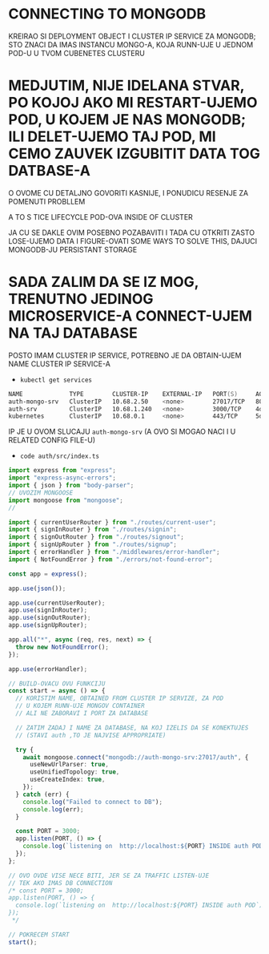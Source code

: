 # CONNECTING TO MONGODB

KREIRAO SI DEPLOYMENT OBJECT I CLUSTER IP SERVICE ZA MONGODB; STO ZNACI DA IMAS INSTANCU MONGO-A, KOJA RUNN-UJE U JEDNOM POD-U U TVOM CUBENETES CLUSTERU

# MEDJUTIM, NIJE IDELANA STVAR, PO KOJOJ AKO MI RESTART-UJEMO POD, U KOJEM JE NAS MONGODB; ILI DELET-UJEMO TAJ POD, MI CEMO ZAUVEK IZGUBITIT DATA TOG DATBASE-A

O OVOME CU DETALJNO GOVORITI KASNIJE, I PONUDICU RESENJE ZA POMENUTI PROBLLEM

A TO S TICE LIFECYCLE POD-OVA INSIDE OF CLUSTER

JA CU SE DAKLE OVIM POSEBNO POZABAVITI I TADA CU OTKRITI ZASTO LOSE-UJEMO DATA I FIGURE-OVATI SOME WAYS TO SOLVE THIS, DAJUCI MONGODB-JU PERSISTANT STORAGE

# SADA ZALIM DA SE IZ MOG, TRENUTNO JEDINOG MICROSERVICE-A CONNECT-UJEM NA TAJ DATABASE

POSTO IMAM CLUSTER IP SERVICE, POTREBNO JE DA OBTAIN-UJEM NAME CLUSTER IP SERVICE-A

- `kubectl get services`

```zsh
NAME             TYPE        CLUSTER-IP    EXTERNAL-IP   PORT(S)     AGE
auth-mongo-srv   ClusterIP   10.68.2.50    <none>        27017/TCP   80m
auth-srv         ClusterIP   10.68.1.240   <none>        3000/TCP    4d5h
kubernetes       ClusterIP   10.68.0.1     <none>        443/TCP     5d
```

IP JE U OVOM SLUCAJU `auth-mongo-srv` (A OVO SI MOGAO NACI I U RELATED CONFIG FILE-U)

- `code auth/src/index.ts`

```ts
import express from "express";
import "express-async-errors";
import { json } from "body-parser";
// UVOZIM MONGOOSE
import mongoose from "mongoose";
//

import { currentUserRouter } from "./routes/current-user";
import { signInRouter } from "./routes/signin";
import { signOutRouter } from "./routes/signout";
import { signUpRouter } from "./routes/signup";
import { errorHandler } from "./middlewares/error-handler";
import { NotFoundError } from "./errors/not-found-error";

const app = express();

app.use(json());

app.use(currentUserRouter);
app.use(signInRouter);
app.use(signOutRouter);
app.use(signUpRouter);

app.all("*", async (req, res, next) => {
  throw new NotFoundError();
});

app.use(errorHandler);

// BUILD-OVACU OVU FUNKCIJU
const start = async () => {
  // KORISTIM NAME, OBTAINED FROM CLUSTER IP SERVIZE, ZA POD
  // U KOJEM RUNN-UJE MONGOV CONTAINER
  // ALI NE ZABORAVI I PORT ZA DATABASE

  // ZATIM ZADAJ I NAME ZA DATABASE, NA KOJ IZELIS DA SE KONEKTUJES
  // (STAVI auth ,TO JE NAJVISE APPROPRIATE)

  try {
    await mongoose.connect("mongodb://auth-mongo-srv:27017/auth", {
      useNewUrlParser: true,
      useUnifiedTopology: true,
      useCreateIndex: true,
    });
  } catch (err) {
    console.log("Failed to connect to DB");
    console.log(err);
  }

  const PORT = 3000;
  app.listen(PORT, () => {
    console.log(`listening on  http://localhost:${PORT} INSIDE auth POD`);
  });
};

// OVO OVDE VISE NECE BITI, JER SE ZA TRAFFIC LISTEN-UJE
// TEK AKO IMAS DB CONNECTION
/* const PORT = 3000;
app.listen(PORT, () => {
  console.log(`listening on  http://localhost:${PORT} INSIDE auth POD`);
});
 */

// POKRECEM START
start();

```
